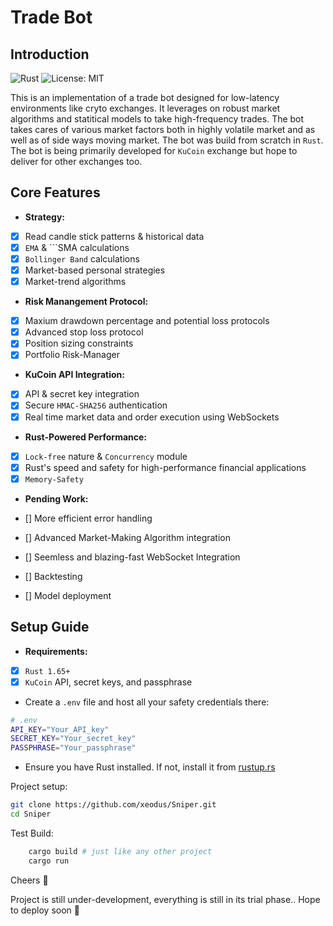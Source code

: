 # Trade Bot 

## Introduction

![Rust](https://img.shields.io/badge/Rust-006845?style=flat&logo=rust&logoColor=white&labelColor=333333)
![License: MIT](https://img.shields.io/badge/License-MIT-red.svg)

This is an implementation of a trade bot designed for low-latency environments like cryto exchanges. It leverages on robust market algorithms and statitical models to take high-frequency trades. The bot takes cares of various market factors both in highly volatile market and as well as of side ways moving market. The bot was build from scratch in ```Rust```. The bot is being primarily developed for ```KuCoin``` exchange but hope to deliver for other exchanges too.

## Core Features

- **Strategy:** 
- [x] Read candle stick patterns & historical data
- [x] ```EMA``` & ```SMA calculations
- [x] ```Bollinger Band``` calculations
- [x] Market-based personal strategies
- [x] Market-trend algorithms

- **Risk Manangement Protocol:** 

- [x] Maxium drawdown percentage and potential loss protocols
- [x] Advanced stop loss protocol
- [x] Position sizing constraints
- [x] Portfolio Risk-Manager

- **KuCoin API Integration:** 

- [x] API & secret key integration
- [x] Secure ```HMAC-SHA256``` authentication
- [x] Real time market data and order execution using WebSockets

- **Rust-Powered Performance:**

- [x] ```Lock-free``` nature & ```Concurrency``` module
- [x] Rust's speed and safety for high-performance financial applications
- [x] ```Memory-Safety```

- **Pending Work:**

- [] More efficient error handling
- [] Advanced Market-Making Algorithm integration
- [] Seemless and blazing-fast WebSocket Integration
- [] Backtesting
- [] Model deployment

## Setup Guide

- **Requirements:** 
- [x] ```Rust 1.65+```
- [x] ```KuCoin``` API, secret keys, and passphrase

- Create a ```.env``` file and host all your safety credentials there:

```bash
# .env
API_KEY="Your_API_key"
SECRET_KEY="Your_secret_key"
PASSPHRASE="Your_passphrase"
```

- Ensure you have Rust installed. If not, install it from [rustup.rs](https://rustup.rs)

Project setup:

```bash
git clone https://github.com/xeodus/Sniper.git
cd Sniper
```

Test Build:

```bash
    cargo build # just like any other project
    cargo run
```

Cheers 🍻

Project is still under-development, everything is still in its trial phase..
Hope to deploy soon 🤞